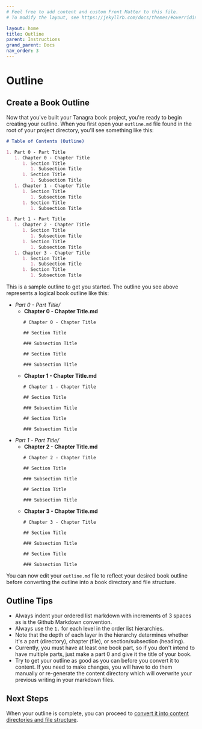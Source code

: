 ```yaml
---
# Feel free to add content and custom Front Matter to this file.
# To modify the layout, see https://jekyllrb.com/docs/themes/#overriding-theme-defaults

layout: home
title: Outline
parent: Instructions
grand_parent: Docs
nav_order: 3
---
```


# Outline
## **Create a Book Outline**

Now that you've built your Tanagra book project, you're ready to begin creating your outline. When you first open your `outline.md` file found in the root of your project directory, you'll see something like this:

```markdown
# Table of Contents (Outline)

1. Part 0 - Part Title
   1. Chapter 0 - Chapter Title
      1. Section Title
         1. Subsection Title
      1. Section Title
         1. Subsection Title
   1. Chapter 1 - Chapter Title
      1. Section Title
         1. Subsection Title
      1. Section Title
         1. Subsection Title

1. Part 1 - Part Title
   1. Chapter 2 - Chapter Title
      1. Section Title
         1. Subsection Title
      1. Section Title
         1. Subsection Title
   1. Chapter 3 - Chapter Title
      1. Section Title
         1. Subsection Title
      1. Section Title
         1. Subsection Title
```

This is a sample outline to get you started. The outline you see above represents a logical book outline like this:

- *Part 0 - Part Title/*
   - **Chapter 0 - Chapter Title.md**
   ```
      # Chapter 0 - Chapter Title

      ## Section Title

      ### Subsection Title

      ## Section Title

      ### Subsection Title
   ```
   - **Chapter 1 - Chapter Title.md**
   ```
      # Chapter 1 - Chapter Title

      ## Section Title

      ### Subsection Title

      ## Section Title

      ### Subsection Title
   ```
- *Part 1 - Part Title/*
   - **Chapter 2 - Chapter Title.md**
   ```
      # Chapter 2 - Chapter Title

      ## Section Title

      ### Subsection Title

      ## Section Title

      ### Subsection Title
   ```
   - **Chapter 3 - Chapter Title.md**
   ```
      # Chapter 3 - Chapter Title

      ## Section Title

      ### Subsection Title

      ## Section Title

      ### Subsection Title
   ```

You can now edit your `outline.md` file to reflect your desired book outline before converting the outline into a book directory and file structure.

## Outline Tips
- Always indent your ordered list markdown with increments of 3 spaces as is the Github Markdown convention.
- Always use the `1.` for each level in the order list hierarchies.
- Note that the depth of each layer in the hierarchy determines whether it's a part (directory), chapter (file), or section/subsection (heading).
- Currently, you must have at least one book part, so if you don't intend to have multiple parts, just make a part 0 and give it the title of your book.
- Try to get your outline as good as you can before you convert it to content. If you need to make changes, you will have to do them manually or re-generate the content directory which will overwrite your previous writing in your markdown files.

## Next Steps
When your outline is complete, you can proceed to [convert it into content directories and file structure](convert.html).
